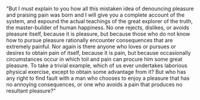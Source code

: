 "But I must explain to you how all this mistaken idea of denouncing pleasure and praising pain was born
 and I will give you a complete account of the system, and expound the actual teachings of the great
  explorer of the truth, the master-builder of human happiness. No one rejects, dislikes, or avoids 
  pleasure itself, because it is pleasure, but because those who do not know how to pursue pleasure 
  rationally encounter consequences that are extremely painful. Nor again is there anyone who loves or
   pursues or desires to obtain pain of itself, because it is pain, but because occasionally circumstances
    occur in which toil and pain can procure him some great pleasure. To take a trivial example, which of 
    us ever undertakes laborious physical exercise, except to obtain some advantage from it? But who has 
    any right to find fault with a man who chooses to enjoy a pleasure that has no annoying consequences, 
    or one who avoids a pain that produces no resultant pleasure?"